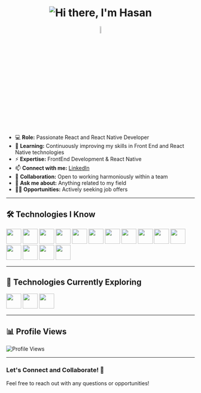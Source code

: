 <div align="center">
  <h1>
    <img src="https://readme-typing-svg.demolab.com/?lines=Hi+there,+I'm+Hasan&font=Fira%20Code&center=true&width=380&height=50&duration=4000&pause=1000&color=000000&size=24" alt="Hi there, I'm Hasan" style="display: inline-block; vertical-align: middle;">
  </h1>
  <img src="https://media.giphy.com/media/hvRJCLFzcasrR4ia7z/giphy.gif" width="7%" style="display: inline-block; vertical-align: middle;">
</div>

- 💻 **Role:** Passionate React and React Native Developer
- 🌱 **Learning:** Continuously improving my skills in Front End and React Native technologies
- ⚡ **Expertise:** FrontEnd Development & React Native
- 📫 **Connect with me:** [LinkedIn](https://www.linkedin.com/in/hasan-arslannn/)
- 👯 **Collaboration:** Open to working harmoniously within a team
- 💬 **Ask me about:** Anything related to my field
- 🤝🏻 **Opportunities:** Actively seeking job offers

---

## 🛠️ Technologies I Know

<p align="left">
  <img src="https://cdn.jsdelivr.net/gh/devicons/devicon/icons/html5/html5-original.svg" width="40" height="40" />
  <img src="https://cdn.jsdelivr.net/gh/devicons/devicon/icons/css3/css3-original.svg" width="40" height="40" />
  <img src="https://cdn.jsdelivr.net/gh/devicons/devicon/icons/bootstrap/bootstrap-original.svg" width="40" height="40" />
  <img src="https://techstack-generator.vercel.app/js-icon.svg" width="40" height="40" />
  <img src="https://cdn.jsdelivr.net/gh/devicons/devicon/icons/typescript/typescript-original.svg" width="40" height="40" />
  <img src="https://techstack-generator.vercel.app/react-icon.svg" width="40" height="40" />
  <img src="https://techstack-generator.vercel.app/redux-icon.svg" width="40" height="40" />
  <img src="https://techstack-generator.vercel.app/sass-icon.svg" width="40" height="40" />
  <img src="https://cdn.jsdelivr.net/gh/devicons/devicon@latest/icons/tailwindcss/tailwindcss-original.svg" width="40" height="40" />
  <img src="https://cdn.jsdelivr.net/gh/devicons/devicon/icons/materialui/materialui-original.svg" width="40" height="40" />
  <img src="https://cdn.jsdelivr.net/gh/devicons/devicon@latest/icons/firebase/firebase-original-wordmark.svg" width="40" height="40" />
  <img src="https://cdn.jsdelivr.net/gh/devicons/devicon/icons/git/git-original.svg" width="40" height="40" />
  <img src="https://cdn.jsdelivr.net/gh/devicons/devicon/icons/vscode/vscode-original-wordmark.svg" width="40" height="40" />
  <img src="https://cdn.jsdelivr.net/gh/devicons/devicon/icons/npm/npm-original-wordmark.svg" width="40" height="40" />
  <img src="https://cdn.jsdelivr.net/gh/devicons/devicon@latest/icons/eslint/eslint-original-wordmark.svg" width="40" height="40" />

</p>

---

## 🚀 Technologies Currently Exploring

<p align="left">
  <img src="https://raw.githubusercontent.com/gilbarbara/logos/main/logos/nextjs-icon.svg" width="40" height="40" />
  <img src="https://reactnative.dev/img/header_logo.svg" width="40" height="40" />
  <img src="https://cdn.jsdelivr.net/gh/devicons/devicon@latest/icons/nodejs/nodejs-original.svg" width="40" height="40" />
</p>

---

## 📊 Profile Views

![Profile Views](https://komarev.com/ghpvc/?username=Hasan-Arslan2779&color=blue)

---

### Let's Connect and Collaborate! 🚀
Feel free to reach out with any questions or opportunities!
